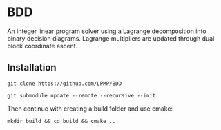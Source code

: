 # BDD
An integer linear program solver using a Lagrange decomposition into binary decision diagrams. Lagrange multipliers are updated through dual block coordinate ascent.

## Installation

`git clone https://github.com/LPMP/BDD`

`git submodule update --remote --recursive --init`

Then continue with creating a build folder and use cmake:

`mkdir build && cd build && cmake ..`
